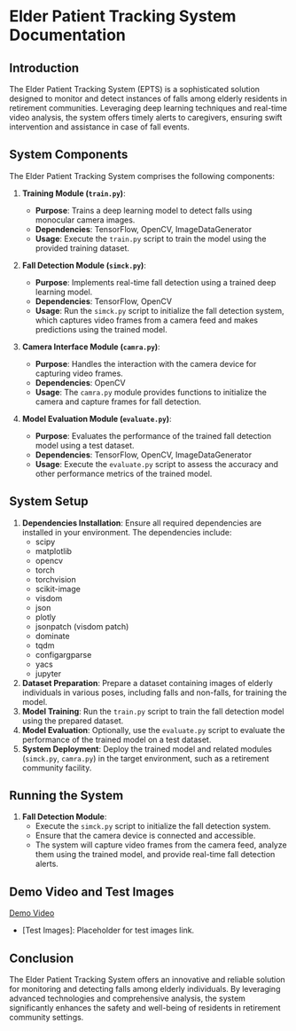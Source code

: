 # Elder Patient Tracking System Documentation

## Introduction
The Elder Patient Tracking System (EPTS) is a sophisticated solution designed to monitor and detect instances of falls among elderly residents in retirement communities. Leveraging deep learning techniques and real-time video analysis, the system offers timely alerts to caregivers, ensuring swift intervention and assistance in case of fall events.

## System Components
The Elder Patient Tracking System comprises the following components:

1. **Training Module (`train.py`)**:
   - **Purpose**: Trains a deep learning model to detect falls using monocular camera images.
   - **Dependencies**: TensorFlow, OpenCV, ImageDataGenerator
   - **Usage**: Execute the `train.py` script to train the model using the provided training dataset.

2. **Fall Detection Module (`simck.py`)**:
   - **Purpose**: Implements real-time fall detection using a trained deep learning model.
   - **Dependencies**: TensorFlow, OpenCV
   - **Usage**: Run the `simck.py` script to initialize the fall detection system, which captures video frames from a camera feed and makes predictions using the trained model.

3. **Camera Interface Module (`camra.py`)**:
   - **Purpose**: Handles the interaction with the camera device for capturing video frames.
   - **Dependencies**: OpenCV
   - **Usage**: The `camra.py` module provides functions to initialize the camera and capture frames for fall detection.

4. **Model Evaluation Module (`evaluate.py`)**:
   - **Purpose**: Evaluates the performance of the trained fall detection model using a test dataset.
   - **Dependencies**: TensorFlow, OpenCV, ImageDataGenerator
   - **Usage**: Execute the `evaluate.py` script to assess the accuracy and other performance metrics of the trained model.

## System Setup
1. **Dependencies Installation**: Ensure all required dependencies are installed in your environment. The dependencies include:
   - scipy
   - matplotlib
   - opencv
   - torch
   - torchvision
   - scikit-image
   - visdom
   - json
   - plotly
   - jsonpatch (visdom patch)
   - dominate
   - tqdm
   - configargparse
   - yacs
   - jupyter
2. **Dataset Preparation**: Prepare a dataset containing images of elderly individuals in various poses, including falls and non-falls, for training the model.
3. **Model Training**: Run the `train.py` script to train the fall detection model using the prepared dataset.
4. **Model Evaluation**: Optionally, use the `evaluate.py` script to evaluate the performance of the trained model on a test dataset.
5. **System Deployment**: Deploy the trained model and related modules (`simck.py`, `camra.py`) in the target environment, such as a retirement community facility.

## Running the System
1. **Fall Detection Module**:
   - Execute the `simck.py` script to initialize the fall detection system.
   - Ensure that the camera device is connected and accessible.
   - The system will capture video frames from the camera feed, analyze them using the trained model, and provide real-time fall detection alerts.

## Demo Video and Test Images
[Demo Video](https://github.com/Ahamedthaiyub/CareFall/raw/main/assets/98688617/b6d2a14f-ef18-452a-837c-6c03bbb32154)


- [Test Images]: Placeholder for test images link.

## Conclusion
The Elder Patient Tracking System offers an innovative and reliable solution for monitoring and detecting falls among elderly individuals. By leveraging advanced technologies and comprehensive analysis, the system significantly enhances the safety and well-being of residents in retirement community settings.
